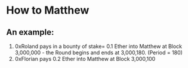 # How to Matthew

## An example:
1. 0xRoland pays in a bounty of stake= 0.1 Ether into Matthew at Block 3,000,000 - the Round begins and ends at 3,000,180. (Period = 180)
2. 0xFlorian pays 0.2 Ether into Matthew at Block 3,000,100
